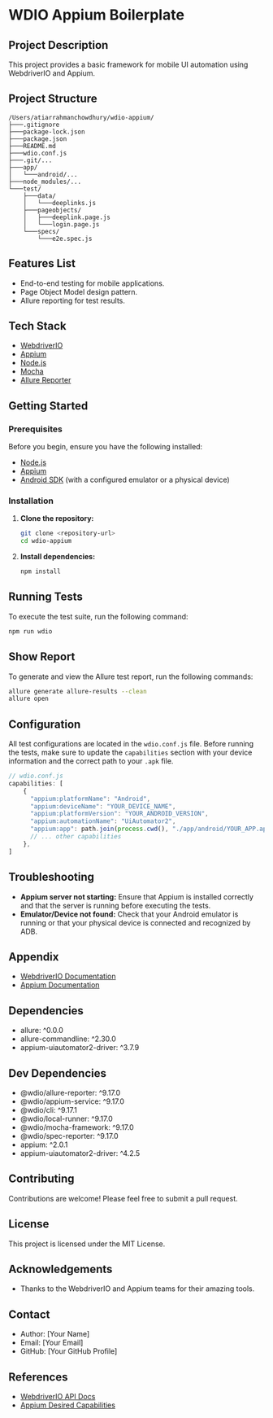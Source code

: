 # WDIO Appium Boilerplate

## Project Description

This project provides a basic framework for mobile UI automation using WebdriverIO and Appium.

## Project Structure

```
/Users/atiarrahmanchowdhury/wdio-appium/
├───.gitignore
├───package-lock.json
├───package.json
├───README.md
├───wdio.conf.js
├───.git/...
├───app/
│   └───android/...
├───node_modules/...
└───test/
    ├───data/
    │   └───deeplinks.js
    ├───pageobjects/
    │   ├───deeplink.page.js
    │   └───login.page.js
    └───specs/
        └───e2e.spec.js
```

## Features List

*   End-to-end testing for mobile applications.
*   Page Object Model design pattern.
*   Allure reporting for test results.

## Tech Stack

*   [WebdriverIO](https://webdriver.io/)
*   [Appium](https://appium.io/)
*   [Node.js](https://nodejs.org/)
*   [Mocha](https://mochajs.org/)
*   [Allure Reporter](https://www.npmjs.com/package/@wdio/allure-reporter)

## Getting Started

### Prerequisites

Before you begin, ensure you have the following installed:

*   [Node.js](https://nodejs.org/)
*   [Appium](https://appium.io/)
*   [Android SDK](https://developer.android.com/studio) (with a configured emulator or a physical device)

### Installation

1.  **Clone the repository:**

    ```bash
    git clone <repository-url>
    cd wdio-appium
    ```

2.  **Install dependencies:**

    ```bash
    npm install
    ```

## Running Tests

To execute the test suite, run the following command:

```bash
npm run wdio
```

## Show Report

To generate and view the Allure test report, run the following commands:

```bash
allure generate allure-results --clean
allure open
```

## Configuration

All test configurations are located in the `wdio.conf.js` file. Before running the tests, make sure to update the `capabilities` section with your device information and the correct path to your `.apk` file.

```javascript
// wdio.conf.js
capabilities: [
    {
      "appium:platformName": "Android",
      "appium:deviceName": "YOUR_DEVICE_NAME",
      "appium:platformVersion": "YOUR_ANDROID_VERSION",
      "appium:automationName": "UiAutomator2",
      "appium:app": path.join(process.cwd(), "./app/android/YOUR_APP.apk"),
      // ... other capabilities
    },
]
```

## Troubleshooting

*   **Appium server not starting:** Ensure that Appium is installed correctly and that the server is running before executing the tests.
*   **Emulator/Device not found:** Check that your Android emulator is running or that your physical device is connected and recognized by ADB.

## Appendix

*   [WebdriverIO Documentation](https://webdriver.io/docs/gettingstarted)
*   [Appium Documentation](http://appium.io/docs/en/about-appium/intro/)

## Dependencies

*   allure: ^0.0.0
*   allure-commandline: ^2.30.0
*   appium-uiautomator2-driver: ^3.7.9

## Dev Dependencies

*   @wdio/allure-reporter: ^9.17.0
*   @wdio/appium-service: ^9.17.0
*   @wdio/cli: ^9.17.1
*   @wdio/local-runner: ^9.17.0
*   @wdio/mocha-framework: ^9.17.0
*   @wdio/spec-reporter: ^9.17.0
*   appium: ^2.0.1
*   appium-uiautomator2-driver: ^4.2.5

## Contributing

Contributions are welcome! Please feel free to submit a pull request.

## License

This project is licensed under the MIT License.

## Acknowledgements

*   Thanks to the WebdriverIO and Appium teams for their amazing tools.

## Contact

*   Author: [Your Name]
*   Email: [Your Email]
*   GitHub: [Your GitHub Profile]

## References

*   [WebdriverIO API Docs](https://webdriver.io/docs/api)
*   [Appium Desired Capabilities](http://appium.io/docs/en/writing-running-appium/caps/)